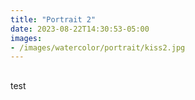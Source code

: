```yaml
---
title: "Portrait 2"
date: 2023-08-22T14:30:53-05:00
images:
- /images/watercolor/portrait/kiss2.jpg
---
```

##
test